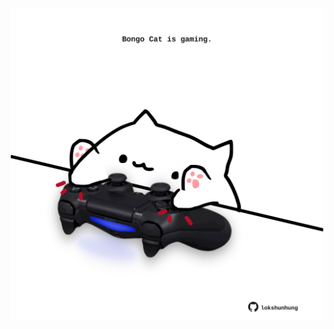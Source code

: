 <!-- built at 13/11/2024, 01:27:37 UTC -->
<p align="center">
  <img width="500" height="500" src="./ReadmeImage.svg">
</p>
